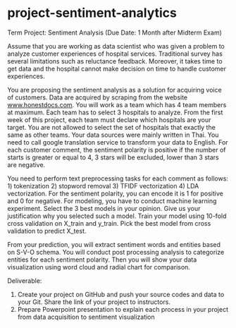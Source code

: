 # project-sentiment-analytics

Term Project: Sentiment Analysis (Due Date: 1 Month after Midterm Exam)

Assume that you are working as data scientist who was given a problem to analyze customer experiences of hospital services. Traditional survey has several limitations such as reluctance feedback. Moreover, it takes time to get data and the hospital cannot make decision on time to handle customer experiences.

You are proposing the sentiment analysis as a solution for acquiring voice of customers. Data are acquired by scraping from the website www.honestdocs.com. You will work as a team which has 4 team members at maximum. Each team has to select 3 hospitals to analyze. From the first week of this project, each team must declare which hospitals are your target. You are not allowed to select the set of hospitals that exactly the same as other teams.
Your data sources were mainly written in Thai. You need to call google translation service to transform your data to English. For each customer comment, the sentiment polarity is positive if the number of starts is greater or equal to 4, 3 stars will be excluded, lower than 3 stars are negative.

You need to perform text preprocessing tasks for each comment as follows: 1) tokenization 2) stopword removal 3) TFIDF vectorization 4) LDA vectorization. For the sentiment polarity, you can encode it is 1 for positive and 0 for negative.
For modeling, you have to conduct machine learning experiment. Select the 3 best models in your opinion. Give us your justification why you selected such a model. Train your model using 10-fold cross validation on X_train and y_train. Pick the best model from cross validation to predict X_test.

From your prediction, you will extract sentiment words and entities based on S-V-O schema. You will conduct post processing analysis to categorize entities for each sentiment polarity. Then you will show your data visualization using word cloud and radial chart for comparison.

Deliverable:
1) Create your project on GitHub and push your source codes and data to your Git. Share the link of your project to instructors.
2) Prepare Powerpoint presentation to explain each process in your project from data acquisition to sentiment visualization
